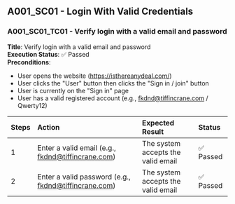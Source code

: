 ## A001_SC01 - Login With Valid Credentials

### A001_SC01_TC01 - Verify login with a valid email and password
**Title**: Verify login with a valid email and password <br>
**Execution Status**: ✅ Passed <br>
**Preconditions**: 
- User opens the website (https://isthereanydeal.com/)
- User clicks the "User" button then clicks the "Sign in / join" button
- User is currently on the "Sign in" page
- User has a valid registered account (e.g., fkdnd@tiffincrane.com / Qwerty12)

| Steps | Action | Expected Result | Status |
| :--- | :--- | :--- |:--- |
| 1 | Enter a valid email (e.g., fkdnd@tiffincrane.com) | The system accepts the valid email | ✅ Passed |
| 2 | Enter a valid password (e.g., fkdnd@tiffincrane.com) | The system accepts the valid email | ✅ Passed |
